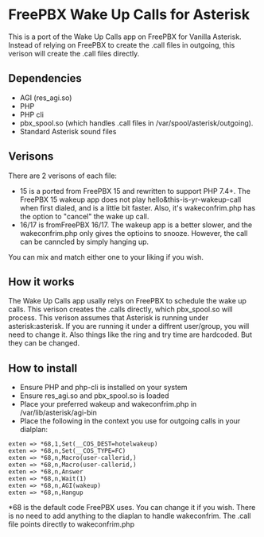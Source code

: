 # FreePBX Wake Up Calls for Asterisk
This is a port of the Wake Up Calls app on FreePBX for Vanilla Asterisk. Instead of relying on FreePBX to create the .call files in outgoing, this verison will create the .call files directly.

## Dependencies
- AGI (res_agi.so)
- PHP
- PHP cli
- pbx_spool.so (which handles .call files in /var/spool/asterisk/outgoing).
- Standard Asterisk sound files

## Verisons
There are 2 verisons of each file:
* 15 is a ported from FreePBX 15 and rewritten to support PHP 7.4+. The FreePBX 15 wakeup app does not play hello&this-is-yr-wakeup-call when first dialed, and is a little bit faster. Also, it's wakeconfrim.php has the option to "cancel" the wake up call.
* 16/17 is fromFreePBX 16/17. The wakeup app is a better slower, and the wakeconfrim.php only gives the optioins to snooze. However, the call can be canncled by simply hanging up.

You can mix and match either one to your liking if you wish.

## How it works

The Wake Up Calls app usally relys on FreePBX to schedule the wake up calls. This verison creates the .calls directly, which pbx_spool.so will process. This verison assumes that Asterisk is running under asterisk:asterisk. If you are running it under a diffrent user/group, you will need to change it. Also things like the ring and try time are hardcoded. But they can be changed. 

## How to install
* Ensure PHP and php-cli is installed on your system
* Ensure res_agi.so and pbx_spool.so is loaded
* Place your preferred wakeup and wakeconfrim.php in /var/lib/asterisk/agi-bin
* Place the following in the context you use for outgoing calls in your dialplan:
```
exten => *68,1,Set(__COS_DEST=hotelwakeup)
exten => *68,n,Set(__COS_TYPE=FC)
exten => *68,n,Macro(user-callerid,)
exten => *68,n,Macro(user-callerid,)
exten => *68,n,Answer
exten => *68,n,Wait(1)
exten => *68,n,AGI(wakeup)
exten => *68,n,Hangup
```
\*68 is the default code FreePBX uses. You can change it if you wish.
There is no need to add anything to the diaplan to handle wakeconfrim. The .call file points directly to wakeconfrim.php
